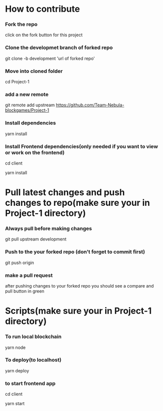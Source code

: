 # How to contribute

### Fork the repo
click on the fork button for this project

### Clone the developmet branch of forked repo
git clone -b development 'url of forked repo'

### Move into cloned folder
cd Project-1

### add a new remote
git remote add upstream https://github.com/Team-Nebula-blockgames/Project-1

### Install dependencies
yarn install

### Install Frontend dependencies(only needed if you want to view or work on the frontend)
cd client

yarn install

# Pull latest changes and push changes to repo(make sure your in Project-1 directory)

### Always pull before making changes
git pull upstream development

### Push to the your forked repo (don't forget to commit first)
git push origin

### make a pull request
after pushing changes to your forked repo you should see a compare and pull button in green

# Scripts(make sure your in Project-1 directory)
### To run local blockchain
yarn node

### To deploy(to localhost)
yarn deploy

### to start frontend app
cd client

yarn start
